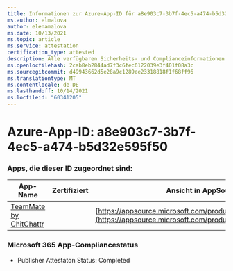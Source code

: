 ```yaml
---
title: Informationen zur Azure-App-ID für a8e903c7-3b7f-4ec5-a474-b5d32e595f50
ms.author: elmalova
author: elenamalova
ms.date: 10/13/2021
ms.topic: article
ms.service: attestation
certification_type: attested
description: Alle verfügbaren Sicherheits- und Complianceinformationen für a8e903c7-3b7f-4ec5-a474-b5d32e595f50.
ms.openlocfilehash: 2cab8eb2844ad7f3c6fec6122039e3f401f08a3c
ms.sourcegitcommit: d49943662d5e28a9c1289ee23318818f1f68ff96
ms.translationtype: MT
ms.contentlocale: de-DE
ms.lasthandoff: 10/14/2021
ms.locfileid: "60341205"
---
```

# <a name="azure-app-id-a8e903c7-3b7f-4ec5-a474-b5d32e595f50"></a>Azure-App-ID: a8e903c7-3b7f-4ec5-a474-b5d32e595f50


### <a name="apps-associated-with-this-id"></a>Apps, die dieser ID zugeordnet sind:
| **App-Name** | **Zertifiziert** | **Ansicht in AppSource** |
|--------------|---------------|-----------------------|
| [TeamMate by ChitChattr](https://docs.microsoft.com/microsoft-365-app-certification/forward/WA200002530) |  | [https://appsource.microsoft.com/product/office/WA200002530](https://appsource.microsoft.com/product/office/WA200002530) |

### <a name="microsoft-365-app-compliance-status"></a>Microsoft 365 App-Compliancestatus
- Publisher Attestaton Status: Completed
